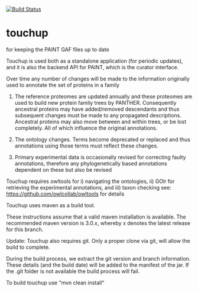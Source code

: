 [![Build Status](https://travis-ci.org/geneontology/touchup.svg?branch=master)](https://travis-ci.org/geneontology/touchup)

# touchup
for keeping the PAINT GAF files up to date

Touchup is used both as a standalone application (for periodic updates), and it is also the backend API for PAINT, which is the curator interface.

Over time any number of changes will be made to the information originally used to annotate the set of proteins in a family

1. The reference proteomes are updated annually and these proteomes are used to build new protein family trees by PANTHER. Consequently ancestral proteins may have added/removed descendants and thus subsequent changes must be made to any propagated descriptions. Ancestral proteins may also move between and within trees, or be lost completely. All of which influence the original annotations.

2. The ontology changes. Terms become deprecated or replaced and thus annotations using those terms must reflect these changes.

3. Primary experimental data is occasionally revised for correcting faulty annotations, therefore any phylogenetically based annotations dependent on these but also be revised

Touchup requires owltools for i) navigating the ontologies, ii) GOlr for retrieving the experimental annotations, and iii) taxon checking see: https://github.com/owlcollab/owltools for details

Touchup uses maven as a build tool.

These instructions assume that a valid maven installation is available. The recommended maven version is 3.0.x, whereby x denotes the latest release for this branch.

Update: Touchup also requires git. Only a proper clone via git, will allow the build to complete.

During the build process, we extract the git version and branch information. These details (and the build date) will be added to the manifest of the jar. If the .git folder is not available the build process will fail.

To build touchup use "mvn clean install"
